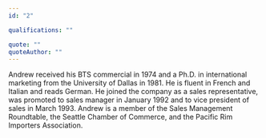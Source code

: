 ```yaml
---
id: "2"

qualifications: ""

quote: ""
quoteAuthor: ""
---
```


[Editing your profile]: https://github.com/SSWConsulting/People/wiki/3.-Editing-your-profile

Andrew received his BTS commercial in 1974 and a Ph.D. in international marketing from the University of Dallas in 1981. He is fluent in French and Italian and reads German. He joined the company as a sales representative, was promoted to sales manager in January 1992 and to vice president of sales in March 1993. Andrew is a member of the Sales Management Roundtable, the Seattle Chamber of Commerce, and the Pacific Rim Importers Association.